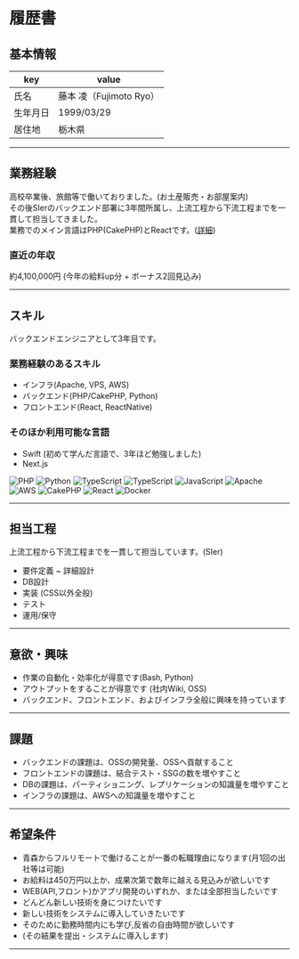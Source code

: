 # 履歴書

## 基本情報

|key|value|
|---|---|
|氏名|藤本 凌（Fujimoto Ryo）|
|生年月日|1999/03/29|
|居住地|栃木県|

---

## 業務経験

高校卒業後、旅館等で働いておりました。(お土産販売・お部屋案内)<br>
その後SIerのバックエンド部署に3年間所属し、上流工程から下流工程までを一貫して担当してきました。<br>
業務でのメイン言語はPHP(CakePHP)とReactです。([詳細](https://ryofujimotox.github.io/resume/work_history))<br>

### 直近の年収

約4,100,000円 (今年の給料up分 + ボーナス2回見込み)

---

## スキル

バックエンドエンジニアとして3年目です。

### 業務経験のあるスキル

- インフラ(Apache, VPS, AWS)
- バックエンド(PHP/CakePHP, Python)
- フロントエンド(React, ReactNative)



### そのほか利用可能な言語

- Swift (初めて学んだ言語で、3年ほど勉強しました)
- Next.js

<p>
<img alt="PHP" src="https://img.shields.io/badge/PHP-ccc.svg?logo=php&style=flat">
  <img alt="Python" src="https://img.shields.io/badge/-Python-3776AB?style=flat-square&logo=Python&logoColor=white" />
  <img alt="TypeScript" src="https://img.shields.io/badge/-TypeScript-007ACC?style=flat-square&logo=typescript&logoColor=white" />
  <img alt="TypeScript" src="https://img.shields.io/badge/-TypeScript-007ACC?style=flat-square&logo=typescript&logoColor=white" />
  <img alt="JavaScript" src="https://img.shields.io/badge/-JavaScript-F7DF1E?style=flat-square&logo=JavaScript&logoColor=white" />


  <img alt="Apache" src="https://img.shields.io/badge/-Apache-D22128.svg?logo=apache&style=flat">
<img alt="AWS" src="https://img.shields.io/badge/-Amazon%20AWS-232F3E.svg?logo=amazon-aws&style=flat">
<img alt="CakePHP" src="https://img.shields.io/badge/-CakePHP-D3DC43.svg?logo=cakephp&style=flat">
  <img alt="React" src="https://img.shields.io/badge/-React-45b8d8?style=flat-square&logo=react&logoColor=white" />
  <img alt="Docker" src="https://img.shields.io/badge/-Docker-46a2f1?style=flat-square&logo=docker&logoColor=white" />
</p>

---
<div style="page-break-before:always"></div>






## 担当工程

上流工程から下流工程までを一貫して担当しています。(SIer)

- 要件定義 ~ 詳細設計
- DB設計
- 実装 (CSS以外全般)
- テスト
- 運用/保守

---






## 意欲・興味

- 作業の自動化・効率化が得意です(Bash, Python)
- アウトプットをすることが得意です (社内Wiki, OSS)
- バックエンド、フロントエンド、およびインフラ全般に興味を持っています

---


## 課題

- バックエンドの課題は、OSSの開発量、OSSへ貢献すること
- フロントエンドの課題は、結合テスト・SSGの数を増やすこと
- DBの課題は、パーティショニング、レプリケーションの知識量を増やすこと
- インフラの課題は、AWSへの知識量を増やすこと

---




## 希望条件

- 青森からフルリモートで働けることが一番の転職理由になります(月1回の出社等は可能)
- お給料は450万円以上か、成果次第で数年に越える見込みが欲しいです
- WEB(API,フロント)かアプリ開発のいずれか、または全部担当したいです
- どんどん新しい技術を身につけたいです
- 新しい技術をシステムに導入していきたいです
- そのために勤務時間内にも学び,反省の自由時間が欲しいです
- (その結果を提出・システムに導入します)

---




